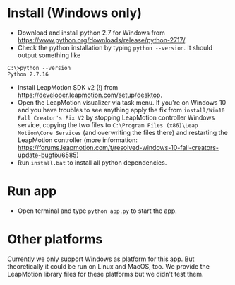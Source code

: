 # Install (Windows only)
- Download and install python 2.7 for Windows from https://www.python.org/downloads/release/python-2717/.
- Check the python installation by typing `python --version`. It should output something like 
```
C:\>python --version
Python 2.7.16
```
- Install LeapMotion SDK v2 (!) from  https://developer.leapmotion.com/setup/desktop.
- Open the LeapMotion visualizer via task menu. If you're on Windows 10 and you have troubles to see anything apply the fix from `install/Win10 Fall Creator's Fix V2` by stopping LeapMotion controller Windows service, copying the two files to `C:\Program Files (x86)\Leap Motion\Core Services` (and overwriting the files there) and restarting the LeapMotion controller (more information: https://forums.leapmotion.com/t/resolved-windows-10-fall-creators-update-bugfix/6585)
- Run `install.bat` to install all python dependencies.

# Run app
- Open terminal and type `python app.py` to start the app.

# Other platforms
Currently we only support Windows as platform for this app. But theoretically it could be run on Linux and MacOS, too. We provide the LeapMotion library files for these platforms but we didn't test them.
